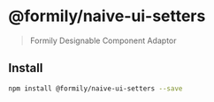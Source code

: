 # @formily/naive-ui-setters

> Formily Designable Component Adaptor

## Install

```bash
npm install @formily/naive-ui-setters --save
```
